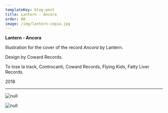 ```yaml
---
templateKey: blog-post
title: Lantern - Ancora
order: 08
image: /img/lantern-copia.jpg
---
```

**Lantern - Ancora**

Illustration for the cover of the record _Ancora_ by Lantern.

Design by Coward Records.

To lose la track, Controcanti, Coward Records, Flying Kids, Fatty Liver Records.

2018

- - -

![null](/img/mockup.jpg)

![null](/img/lantern_ancora.jpg)

